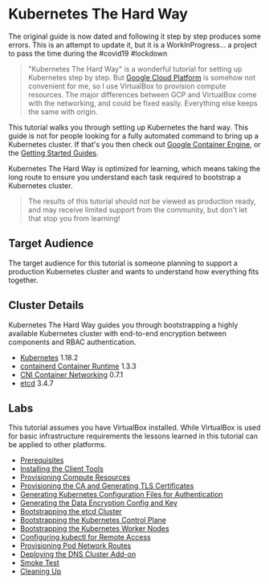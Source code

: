 # Kubernetes The Hard Way

The original guide is now dated and following it step by step produces some errors. This is an attempt to update it, but it is a WorkInProgress... a project to pass the time during the #covid19 #lockdown

> "Kubernetes The Hard Way" is a wonderful tutorial for setting up Kubernetes step by step. But [Google Cloud Platform](https://cloud.google.com/) is somehow not convenient for me, so I use VirtualBox to provision compute resources. The major differences between GCP and VirtualBox come with the networking, and could be fixed easily. Everything else keeps the same with origin.

This tutorial walks you through setting up Kubernetes the hard way. This guide is not for people looking for a fully automated command to bring up a Kubernetes cluster. If that's you then check out [Google Container Engine](https://cloud.google.com/container-engine), or the [Getting Started Guides](http://kubernetes.io/docs/getting-started-guides/).

Kubernetes The Hard Way is optimized for learning, which means taking the long route to ensure you understand each task required to bootstrap a Kubernetes cluster.

> The results of this tutorial should not be viewed as production ready, and may receive limited support from the community, but don't let that stop you from learning!

## Target Audience

The target audience for this tutorial is someone planning to support a production Kubernetes cluster and wants to understand how everything fits together.

## Cluster Details

Kubernetes The Hard Way guides you through bootstrapping a highly available Kubernetes cluster with end-to-end encryption between components and RBAC authentication.

* [Kubernetes](https://github.com/kubernetes/kubernetes) 1.18.2
* [containerd Container Runtime](https://github.com/containerd/containerd) 1.3.3
* [CNI Container Networking](https://github.com/containernetworking/cni) 0.7.1
* [etcd](https://github.com/coreos/etcd) 3.4.7

## Labs

This tutorial assumes you have VirtualBox installed. While VirtualBox is used for basic infrastructure requirements the lessons learned in this tutorial can be applied to other platforms.

* [Prerequisites](docs/01-prerequisites.md)
* [Installing the Client Tools](docs/02-client-tools.md)
* [Provisioning Compute Resources](docs/03-compute-resources.md)
* [Provisioning the CA and Generating TLS Certificates](docs/04-certificate-authority.md)
* [Generating Kubernetes Configuration Files for Authentication](docs/05-kubernetes-configuration-files.md)
* [Generating the Data Encryption Config and Key](docs/06-data-encryption-keys.md)
* [Bootstrapping the etcd Cluster](docs/07-bootstrapping-etcd.md)
* [Bootstrapping the Kubernetes Control Plane](docs/08-bootstrapping-kubernetes-controllers.md)
* [Bootstrapping the Kubernetes Worker Nodes](docs/09-bootstrapping-kubernetes-workers.md)
* [Configuring kubectl for Remote Access](docs/10-configuring-kubectl.md)
* [Provisioning Pod Network Routes](docs/11-pod-network-routes.md)
* [Deploying the DNS Cluster Add-on](docs/12-dns-addon.md)
* [Smoke Test](docs/13-smoke-test.md)
* [Cleaning Up](docs/14-cleanup.md)
